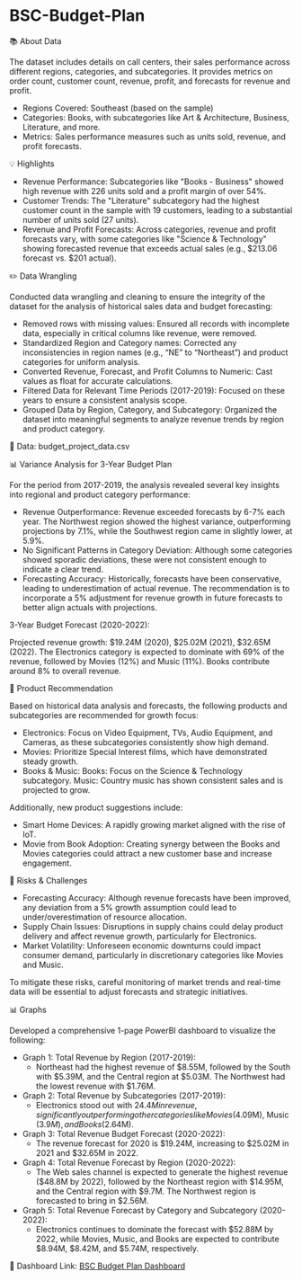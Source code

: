 # BSC-Budget-Plan

📚 About Data

The dataset includes details on call centers, their sales performance across different regions, categories, and subcategories. It provides metrics on order count, customer count, revenue, profit, and forecasts for revenue and profit. 

  - Regions Covered: Southeast (based on the sample)
  - Categories: Books, with subcategories like Art & Architecture, Business, Literature, and more.
  - Metrics: Sales performance measures such as units sold, revenue, and profit forecasts.

💡 Highlights

  - Revenue Performance: Subcategories like "Books - Business" showed high revenue with 226 units sold and a profit margin of over 54%.
  - Customer Trends: The "Literature" subcategory had the highest customer count in the sample with 19 customers, leading to a substantial number of units sold (27 units).
  - Revenue and Profit Forecasts: Across categories, revenue and profit forecasts vary, with some categories like "Science & Technology" showing forecasted revenue that exceeds actual sales (e.g., $213.06 forecast vs. $201 actual).

✏️ Data Wrangling

Conducted data wrangling and cleaning to ensure the integrity of the dataset for the analysis of historical sales data and budget forecasting:

  - Removed rows with missing values: Ensured all records with incomplete data, especially in critical columns like revenue, were removed.
  - Standardized Region and Category names: Corrected any inconsistencies in region names (e.g., “NE” to “Northeast”) and product categories for uniform analysis.
  - Converted Revenue, Forecast, and Profit Columns to Numeric: Cast values as float for accurate calculations.
  - Filtered Data for Relevant Time Periods (2017-2019): Focused on these years to ensure a consistent analysis scope.
  - Grouped Data by Region, Category, and Subcategory: Organized the dataset into meaningful segments to analyze revenue trends by region and product category.

📍 Data: budget_project_data.csv

📊 Variance Analysis for 3-Year Budget Plan

For the period from 2017-2019, the analysis revealed several key insights into regional and product category performance:

  - Revenue Outperformance: Revenue exceeded forecasts by 6-7% each year. The Northwest region showed the highest variance, outperforming projections by 7.1%, while the Southwest region came in slightly lower, at 5.9%.
  - No Significant Patterns in Category Deviation: Although some categories showed sporadic deviations, these were not consistent enough to indicate a clear trend.
  - Forecasting Accuracy: Historically, forecasts have been conservative, leading to underestimation of actual revenue. The recommendation is to incorporate a 5% adjustment for revenue growth in future forecasts to better align actuals with projections.

3-Year Budget Forecast (2020-2022):

  Projected revenue growth: $19.24M (2020), $25.02M (2021), $32.65M (2022).
  The Electronics category is expected to dominate with 69% of the revenue, followed by Movies (12%) and Music (11%). 
  Books contribute around 8% to overall revenue.

🎯 Product Recommendation

Based on historical data analysis and forecasts, the following products and subcategories are recommended for growth focus:

  - Electronics:
        Focus on Video Equipment, TVs, Audio Equipment, and Cameras, as these subcategories consistently show high demand.
  - Movies:
        Prioritize Special Interest films, which have demonstrated steady growth.
  - Books & Music:
        Books: Focus on the Science & Technology subcategory.
        Music: Country music has shown consistent sales and is projected to grow.

Additionally, new product suggestions include:

  - Smart Home Devices: A rapidly growing market aligned with the rise of IoT.
  - Movie from Book Adoption: Creating synergy between the Books and Movies categories could attract a new customer base and increase engagement.

🔴 Risks & Challenges

  - Forecasting Accuracy: Although revenue forecasts have been improved, any deviation from a 5% growth assumption could lead to under/overestimation of resource allocation.
  - Supply Chain Issues: Disruptions in supply chains could delay product delivery and affect revenue growth, particularly for Electronics.
  - Market Volatility: Unforeseen economic downturns could impact consumer demand, particularly in discretionary categories like Movies and Music.

To mitigate these risks, careful monitoring of market trends and real-time data will be essential to adjust forecasts and strategic initiatives.

📊 Graphs

Developed a comprehensive 1-page PowerBI dashboard to visualize the following:

  - Graph 1: Total Revenue by Region (2017-2019):
     - Northeast had the highest revenue of $8.55M, followed by the South with $5.39M, and the Central region at $5.03M. The Northwest had the lowest revenue with $1.76M.
  - Graph 2: Total Revenue by Subcategories (2017-2019):
     - Electronics stood out with $24.4M in revenue, significantly outperforming other categories like Movies ($4.09M), Music ($3.9M), and Books ($2.64M).
  - Graph 3: Total Revenue Budget Forecast (2020-2022):
     - The revenue forecast for 2020 is $19.24M, increasing to $25.02M in 2021 and $32.65M in 2022.
  - Graph 4: Total Revenue Forecast by Region (2020-2022):
     - The Web sales channel is expected to generate the highest revenue ($48.8M by 2022), followed by the Northeast region with $14.95M, and the Central region with $9.7M. The Northwest region is forecasted to bring in $2.56M.
  - Graph 5: Total Revenue Forecast by Category and Subcategory (2020-2022):
     - Electronics continues to dominate the forecast with $52.88M by 2022, while Movies, Music, and Books are expected to contribute $8.94M, $8.42M, and $5.74M, respectively.

📍 Dashboard Link: [BSC Budget Plan Dashboard](https://app.powerbi.com/view?r=eyJrIjoiMDhhNWU3YTItYjBmYi00NTIyLTkwN2YtMjU3MTNlZTRhMDIxIiwidCI6IjU2MzMzN2NhLWE1MTctNDIxYS1hYWUwLTFhYTViNDE0ZmQ3ZiIsImMiOjZ9)
